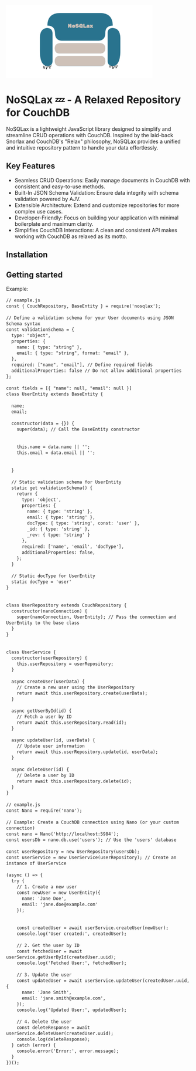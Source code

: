 <img src="nosqlax.png" alt="drawing" width="400"/>

# NoSQLax 💤 - A Relaxed Repository for CouchDB
NoSQLax is a lightweight JavaScript library designed to simplify and streamline CRUD operations with CouchDB. Inspired by the laid-back Snorlax and CouchDB's "Relax" philosophy, NoSQLax provides a unified and intuitive repository pattern to handle your data effortlessly.

## Key Features
- Seamless CRUD Operations: Easily manage documents in CouchDB with consistent and easy-to-use methods.
- Built-In JSON Schema Validation: Ensure data integrity with schema validation powered by AJV.
- Extensible Architecture: Extend and customize repositories for more complex use cases.
- Developer-Friendly: Focus on building your application with minimal boilerplate and maximum clarity.
- Simplifies CouchDB Interactions: A clean and consistent API makes working with CouchDB as relaxed as its motto.

## Installation

## Getting started
Example:
```
// example.js
const { CouchRepository, BaseEntity } = require('nosqlax');

// Define a validation schema for your User documents using JSON Schema syntax
const validationSchema = {
  type: "object",
  properties: {
    name: { type: "string" },
    email: { type: "string", format: "email" },
  },
  required: ["name", "email"], // Define required fields
  additionalProperties: false // Do not allow additional properties
};

const fields = [{ "name": null, "email": null }]
class UserEntity extends BaseEntity {

  name;
  email;

  constructor(data = {}) {
    super(data); // Call the BaseEntity constructor


    this.name = data.name || '';
    this.email = data.email || '';


  }

  // Static validation schema for UserEntity
  static get validationSchema() {
    return {
      type: 'object',
      properties: {
        name: { type: 'string' },
        email: { type: 'string' },
        docType: { type: 'string', const: 'user' },
        _id: { type: 'string' },
        _rev: { type: 'string' }
      },
      required: ['name', 'email', 'docType'],
      additionalProperties: false,
    };
  }

  // Static docType for UserEntity
  static docType = 'user'
}


class UserRepository extends CouchRepository {
  constructor(nanoConnection) {
    super(nanoConnection, UserEntity); // Pass the connection and UserEntity to the base class
  }
}


class UserService {
  constructor(userRepository) {
    this.userRepository = userRepository;
  }

  async createUser(userData) {
    // Create a new user using the UserRepository
    return await this.userRepository.create(userData);
  }

  async getUserById(id) {
    // Fetch a user by ID
    return await this.userRepository.read(id);
  }

  async updateUser(id, userData) {
    // Update user information
    return await this.userRepository.update(id, userData);
  }

  async deleteUser(id) {
    // Delete a user by ID
    return await this.userRepository.delete(id);
  }
}

// example.js
const Nano = require('nano');

// Example: Create a CouchDB connection using Nano (or your custom connection)
const nano = Nano('http://localhost:5984');
const usersDb = nano.db.use('users'); // Use the 'users' database

const userRepository = new UserRepository(usersDb);
const userService = new UserService(userRepository); // Create an instance of UserService

(async () => {
  try {
    // 1. Create a new user
    const newUser = new UserEntity({
      name: 'Jane Doe',
      email: 'jane.doe@example.com'
    });


    const createdUser = await userService.createUser(newUser);
    console.log('User created:', createdUser);

    // 2. Get the user by ID
    const fetchedUser = await userService.getUserById(createdUser.uuid);
    console.log('Fetched User:', fetchedUser);

    // 3. Update the user
    const updatedUser = await userService.updateUser(createdUser.uuid, {
      name: 'Jane Smith',
      email: 'jane.smith@example.com',
    });
    console.log('Updated User:', updatedUser);

    // 4. Delete the user
    const deleteResponse = await userService.deleteUser(createdUser.uuid);
    console.log(deleteResponse);
  } catch (error) {
    console.error('Error:', error.message);
  }
})();
```